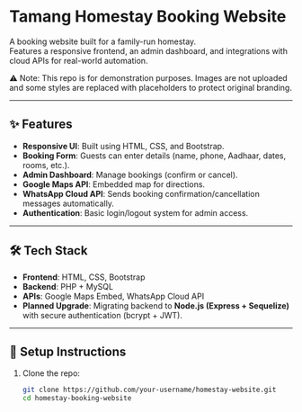 # Tamang Homestay Booking Website

A booking website built for a family-run homestay.  
Features a responsive frontend, an admin dashboard, and integrations with cloud APIs for real-world automation.

⚠️ Note: This repo is for demonstration purposes. Images are not uploaded and some styles are replaced with placeholders to protect original branding.

---

## ✨ Features
- **Responsive UI**: Built using HTML, CSS, and Bootstrap.
- **Booking Form**: Guests can enter details (name, phone, Aadhaar, dates, rooms, etc.).
- **Admin Dashboard**: Manage bookings (confirm or cancel).
- **Google Maps API**: Embedded map for directions.
- **WhatsApp Cloud API**: Sends booking confirmation/cancellation messages automatically.
- **Authentication**: Basic login/logout system for admin access.

---

## 🛠️ Tech Stack
- **Frontend**: HTML, CSS, Bootstrap
- **Backend**: PHP + MySQL
- **APIs**: Google Maps Embed, WhatsApp Cloud API
- **Planned Upgrade**: Migrating backend to **Node.js (Express + Sequelize)** with secure authentication (bcrypt + JWT).

---

## 🚀 Setup Instructions
1. Clone the repo:
   ```bash
   git clone https://github.com/your-username/homestay-website.git
   cd homestay-booking-website
